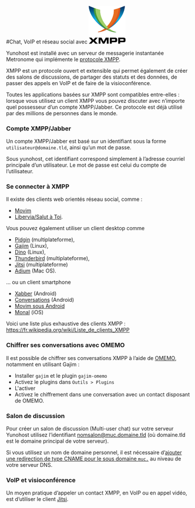 #Chat, VoIP et réseau social avec <img src="/images/XMPP_logo.png" width=100>

Yunohost est installé avec un serveur de messagerie instantanée Metronome qui implémente le [protocole XMPP](https://fr.wikipedia.org/wiki/Extensible_Messaging_and_Presence_Protocol).

XMPP est un protocole ouvert et extensible qui permet également de créer des salons de discussions, de partager des statuts et des données, de passer des appels en VoIP et de faire de la visioconférence.

Toutes les applications basées sur XMPP sont compatibles entre-elles : lorsque vous utilisez un client XMPP vous pouvez discuter avec n’importe quel possesseur d’un compte XMPP/Jabber. Ce protocole est déjà utilisé par des millions de personnes dans le monde.

### Compte XMPP/Jabber

Un compte XMPP/Jabber est basé sur un identifiant sous la forme `utilisateur@domaine.tld`, ainsi qu’un mot de passe.

Sous yunohost, cet identifiant correspond simplement à l’adresse courriel principale d’un utilisateur. Le mot de passe est celui du compte de l’utilisateur.

### Se connecter à XMPP

Il existe des clients web orientés réseau social, comme :
- [Movim](https://pod.movim.eu)
- [Libervia/Salut à Toi](http://salut-a-toi.org/).

Vous pouvez également utiliser un client desktop comme 
- [Pidgin](http://pidgin.im/) (multiplateforme), 
- [Gajim](http://gajim.org/index.fr.html) (Linux), 
- [Dino](https://dino.im) (Linux),
- [Thunderbird](https://www.mozilla.org/fr/thunderbird/) (multiplateforme), 
- [Jitsi](http://jitsi.org/) (multiplateforme) 
- [Adium](https://adium.im/) (Mac OS).

... ou un client smartphone
* [Xabber](http://xabber.com) (Android)
* [Conversations](https://conversations.im/) (Android)
* [Movim sous Android](https://movim.eu)
* [Monal](https://itunes.apple.com/us/app/monal-free-xmpp-chat/id317711500?mt=8) (iOS)

Voici une liste plus exhaustive des clients XMPP : https://fr.wikipedia.org/wiki/Liste_de_clients_XMPP

### Chiffrer ses conversations avec OMEMO

Il est possible de chiffrer ses conversations XMPP à l’aide de [OMEMO](https://xmpp.org/extensions/xep-0384.html), notamment en utilisant Gajim :
* Installer `gajim` et le plugin `gajim-omemo`
* Activez le plugins dans `Outils > Plugins`
* L'activer
* Activez le chiffrement dans une conversation avec un contact disposant de OMEMO.

### Salon de discussion

Pour créer un salon de discussion (Multi-user chat) sur votre serveur Yunohost utilisez l’identifiant nomsalon@muc.domaine.tld (où domaine.tld est le domaine principal de votre serveur).

Si vous utilisez un nom de domaine personnel, il est nécessaire d’[ajouter une redirection de type CNAME pour le sous domaine `muc.`](dns_config_fr) au niveau de votre serveur DNS.

### VoIP et visioconférence

Un moyen pratique d’appeler un contact XMPP, en VoIP ou en appel vidéo, est d’utiliser le client [Jitsi](http://jitsi.org/).
